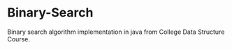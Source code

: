# Binary-Search
 Binary search algorithm implementation in java from College Data Structure Course.
